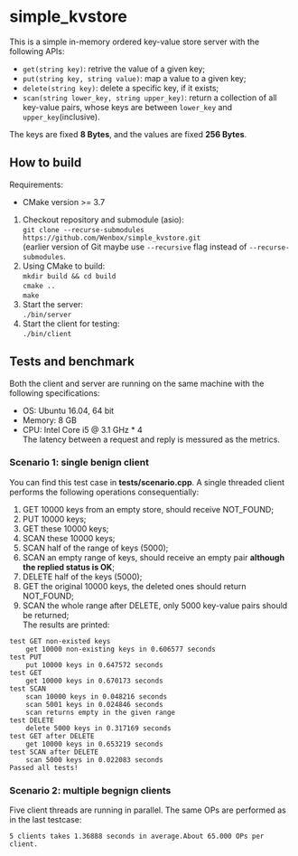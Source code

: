 # simple_kvstore

This is a simple in-memory ordered key-value store server with the following APIs:
- `get(string key)`: retrive the value of a given key;
- `put(string key, string value)`: map a value to a given key;
- `delete(string key)`: delete a specific key, if it exists;
- `scan(string lower_key, string upper_key)`: return a collection of all key-value pairs, whose keys are between `lower_key` and `upper_key`(inclusive).

The keys are fixed **8 Bytes**, and the values are fixed **256 Bytes**.

## How to build 
Requirements:
- CMake version >= 3.7

1. Checkout repository and submodule (asio):  
`git clone --recurse-submodules https://github.com/Wenbox/simple_kvstore.git`<br>
(earlier version of Git maybe use `--recursive` flag instead of `--recurse-submodules`.  
2. Using CMake to build:  
`mkdir build && cd build`  
`cmake ..`   
`make`   
3. Start the server:  
`./bin/server`   
4. Start the client for testing:  
`./bin/client`

## Tests and benchmark   
Both the client and server are running on the same machine with the following specifications:  
* OS: Ubuntu 16.04, 64 bit  
* Memory: 8 GB
* CPU: Intel Core i5 @ 3.1 GHz * 4   
The latency between a request and reply is messured as the metrics.  

### Scenario 1: single benign client   
You can find this test case in **tests/scenario.cpp**. A single threaded client performs the following operations consequentially:
1. GET 10000 keys from an empty store, should receive NOT_FOUND;   
2. PUT 10000 keys;   
3. GET these 10000 keys;   
4. SCAN these 10000 keys;   
5. SCAN half of the range of keys (5000);   
6. SCAN an empty range of keys, should receive an empty pair **although the replied status is OK**;   
7. DELETE half of the keys (5000);   
8. GET the original 10000 keys, the deleted ones should return NOT_FOUND;   
9. SCAN the whole range after DELETE, only 5000 key-value pairs should be returned;    
The results are printed:
```
test GET non-existed keys
	get 10000 non-existing keys in 0.606577 seconds
test PUT
	put 10000 keys in 0.647572 seconds
test GET
	get 10000 keys in 0.670173 seconds
test SCAN
	scan 10000 keys in 0.048216 seconds
	scan 5001 keys in 0.024846 seconds
	scan returns empty in the given range
test DELETE
	delete 5000 keys in 0.317169 seconds
test GET after DELETE
	get 10000 keys in 0.653219 seconds
test SCAN after DELETE
	scan 5000 keys in 0.022083 seconds
Passed all tests!
```
### Scenario 2: multiple begnign clients  
Five client threads are running in parallel. The same OPs are performed as in the last testcase:   
```
5 clients takes 1.36888 seconds in average.About 65.000 OPs per client.
```
